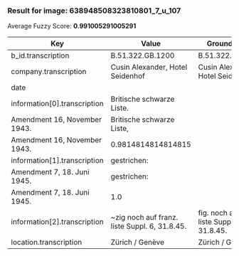 ### Result for image: 638948508323810801_7_u_107
Average Fuzzy Score: **0.991005291005291**
<small>

| Key | Value | Ground Truth | Score |
| --- | --- | --- | --- |
| b_id.transcription | B.51.322.GB.1200 | B.51.322.GB.1200 | 1.0 |
| company.transcription | Cusin Alexander, Hotel Seidenhof | Cusin Alexander, Hotel Seidenhof | 1.0 |
| date |  |  | 1.0 |
| information[0].transcription | Britische schwarze Liste.
Amendment 16, November 1943. | Britische schwarze Liste,
Amendment 16, November 1943. | 0.9814814814814815 |
| information[1].transcription | gestrichen:
Amendment 7, 18. Juni 1945. | gestrichen:
Amendment 7, 18. Juni 1945. | 1.0 |
| information[2].transcription | ~zig noch auf franz. liste Suppl. 6, 31.8.45. | fig. noch auf franz. liste Suppl. 6, 31.8.45. | 0.9555555555555556 |
| location.transcription | Zürich / Genève | Zürich / Genève | 1.0 |

</small>
